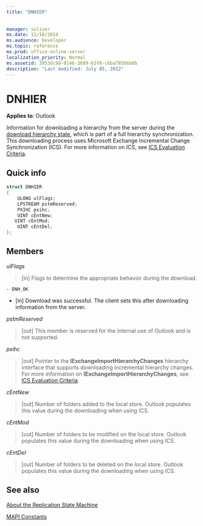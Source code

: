 ```yaml
---
title: "DNHIER"
 
 
manager: soliver
ms.date: 11/16/2014
ms.audience: Developer
ms.topic: reference
ms.prod: office-online-server
localization_priority: Normal
ms.assetid: 3953dc9d-0146-3689-63f0-c6ba78566b8b
description: "Last modified: July 05, 2012"
---
```


# DNHIER

  
  
**Applies to**: Outlook 
  
Information for downloading a hierarchy from the server during the [download hierarchy state](download-hierarchy-state.md), which is part of a full hierarchy synchronization. This downloading process uses Microsoft Exchange Incremental Change Synchronization (ICS). For more information on ICS, see [ICS Evaluation Criteria](http://msdn.microsoft.com/en-us/library/aa579252%28EXCHG.80%29.aspx).
  
## Quick info

```cpp
struct DNHIER 
{ 
    ULONG ulFlags; 
    LPSTREAM pstmReserved; 
    PXIHC pxihc; 
    UINT cEntNew; 
   UINT cEntMod; 
    UINT cEntDel; 
};
```

## Members

 _ulFlags_
  
>  [in] Flags to determine the appropriate behavior during the download. 
    
    - DNH_OK
    
  - [in] Download was successful. The client sets this after downloading information from the server.
    
 _pstmReserved_
  
> [out] This member is reserved for the internal use of Outlook and is not supported. 
    
 _pxihc_
  
>  [out] Pointer to the **IExchangeImportHierarchyChanges** hierarchy interface that supports downloading incremental hierarchy changes. For more information on **IExchangeImportHierarchyChanges**, see [ICS Evaluation Criteria](http://msdn.microsoft.com/en-us/library/aa579252%28EXCHG.80%29.aspx).
    
 _cEntNew_
  
> [out] Number of folders added to the local store. Outlook populates this value during the downloading when using ICS.
    
 _cEntMod_
  
> [out] Number of folders to be modified on the local store. Outlook populates this value during the downloading when using ICS.
    
 _cEntDel_
  
> [out] Number of folders to be deleted on the local store. Outlook populates this value during the downloading when using ICS.
    
## See also



[About the Replication State Machine](about-the-replication-state-machine.md)
  
[MAPI Constants](mapi-constants.md)

